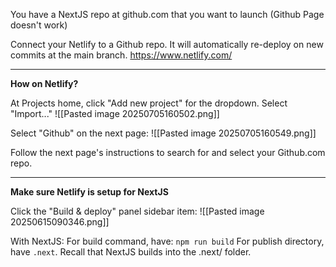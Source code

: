 You have a NextJS repo at github.com that you want to launch (Github Page doesn't work)

Connect your Netlify to a Github repo. It will automatically re-deploy on new commits at the main branch.
https://www.netlify.com/


---

**How on Netlify?**

At Projects home, click "Add new project" for the dropdown. Select "Import..."
![[Pasted image 20250705160502.png]]

Select "Github" on the next page:
![[Pasted image 20250705160549.png]]

Follow the next page's instructions to search for and select your Github.com repo.

---

**Make sure Netlify is setup for NextJS**

Click the "Build & deploy" panel sidebar item:
![[Pasted image 20250615090346.png]]

With NextJS:
For build command, have: `npm run build`
For publish directory, have `.next`. Recall that NextJS builds into the .next/ folder.
